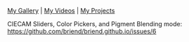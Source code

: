 [My Gallery](https://www.flickr.com/photos/briend/) | [My Videos](https://www.youtube.com/user/briendieterle) | [My Projects](https://github.com/briend)


CIECAM Sliders, Color Pickers, and Pigment Blending mode:
https://github.com/briend/briend.github.io/issues/6

